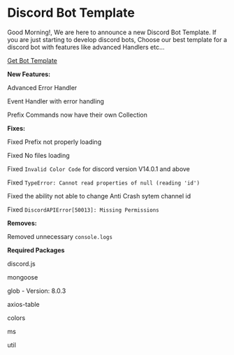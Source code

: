 # Discord Bot Template

Good Morning!, We are here to announce a new Discord Bot Template. If you are just starting to develop discord bots, Choose our best template for a discord bot with features like advanced Handlers etc...

[Get Bot Template](https://github.com/Bhargav230m/Discord.js-V14-Bot-Template.git)

**New Features:**

Advanced Error Handler

Event Handler with error handling

Prefix Commands now have their own Collection

**Fixes:**

Fixed Prefix not properly loading

Fixed No files loading

Fixed `Invalid Color Code` for discord version V14.0.1 and above

Fixed `TypeError: Cannot read properties of null (reading 'id')`

Fixed  the ability not able to change Anti Crash sytem channel id

Fixed `DiscordAPIError[50013]: Missing Permissions`

**Removes:**

Removed unnecessary `console.logs`

**Required Packages**

discord.js

mongoose

glob - Version: 8.0.3

axios-table

colors

ms

util
